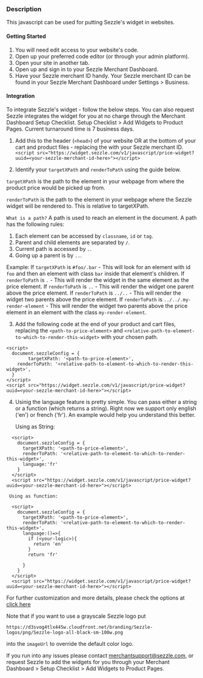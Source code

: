 
### Description
This javascript can be used for putting Sezzle's widget in websites.

#### Getting Started

1. You will need edit access to your website's code.
2. Open up your preferred code editor (or through your admin platform).
3. Open your site in another tab.
4. Open up and sign in to your Sezzle Merchant Dashboard.
5. Have your Sezzle merchant ID handy. Your Sezzle merchant ID can be found in your Sezzle Merchant Dashboard under Settings > Business.

#### Integration
To integrate Sezzle's widget - follow the below steps. You can also request Sezzle integrates the widget for you at no charge through the Merchant Dashboard Setup Checklist. Setup Checklist > Add Widgets to Product Pages. Current turnaround time is 7 business days.

1. Add this to the header (`<head>`) of your website OR at the bottom of your cart and product files - replacing the <your-sezzle-merchant-id-here> with your Sezzle merchant ID.
```<script src="https://widget.sezzle.com/v1/javascript/price-widget?uuid=<your-sezzle-merchant-id-here>"></script>```

2. Identify your `targetXPath` and `renderToPath` using the guide below.

`targetXPath` is the path to the element in your webpage from where the product price would be picked up from.

`renderToPath` is the path to the element in your webpage where the Sezzle widget will be rendered to. This is relative to targetXPath.

`What is a path?`
A path is used to reach an element in the document. A path has the following rules:
1. Each element can be accessed by `classname`, `id` or `tag`.
2. Parent and child elements are separated by `/`.
3. Current path is accessed by `.`.
4. Going up a parent is by `..`.

Example:
If `targetXPath` is `#foo/.bar` - This will look for an element with id `foo` and then an element with class `bar` inside that element's children.
If `renderToPath` is `.` - This will render the widget in the same element as the price element.
If `renderToPath` is `..` - This will render the widget one parent above the price element.
If `renderToPath` is `../..` - This will render the widget two parents above the price element.
If `renderToPath` is `../../.my-render-element` - This will render the widget two parents above the price element in an element with the class `my-render-element`.

3. Add the following code at the end of your product and cart files, replacing the `<path-to-price-element>` and `<relative-path-to-element-to-which-to-render-this-widget>` with your chosen path.
```
<script>
  document.sezzleConfig = {
		targetXPath: '<path-to-price-element>',
    renderToPath: '<relative-path-to-element-to-which-to-render-this-widget>',
  }
</script>
<script src="https://widget.sezzle.com/v1/javascript/price-widget?uuid=<your-sezzle-merchant-id-here>"></script>
```

4. Usinig the language feature is pretty simple. You can pass either a string or a function (which returns a string).
    Right now we support only english ('en') or french ('fr').
    An example would help you understand this better.

    Using as String:
  ```
    <script>
      document.sezzleConfig = {
        targetXPath: '<path-to-price-element>',
        renderToPath: '<relative-path-to-element-to-which-to-render-this-widget>',
        language:'fr'
      }
    </script>
    <script src="https://widget.sezzle.com/v1/javascript/price-widget?uuid=<your-sezzle-merchant-id-here>"></script>
  ```

     Using as function:
  ```
    <script>
      document.sezzleConfig = {
        targetXPath: '<path-to-price-element>',
        renderToPath: '<relative-path-to-element-to-which-to-render-this-widget>',
        language:()=>{
          if (<your-logic>){
            return 'en'
          }
          return 'fr'

        }
      }
    </script>
    <script src="https://widget.sezzle.com/v1/javascript/price-widget?uuid=<your-sezzle-merchant-id-here>"></script>
  ```
For further customization and more details, please check the options at [click here](/widget-options.md)

Note that if you want to use a grayscale Sezzle logo put
```
https://d3svog4tlx445w.cloudfront.net/branding/Sezzle-logos/png/Sezzle-logo-all-black-sm-100w.png
```
into the `imageUrl` to override the default color logo.

If you run into any issues please contact merchantsupport@sezzle.com, or request Sezzle to add the widgets for you through your Merchant Dashboard > Setup Checklist > Add Widgets to Product Pages.
